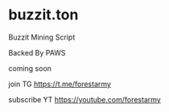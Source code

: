 # buzzit.ton

Buzzit Mining Script 

Backed By PAWS 

coming soon 

join TG https://t.me/forestarmy 

subscribe YT https://youtube.com/forestarmy 
